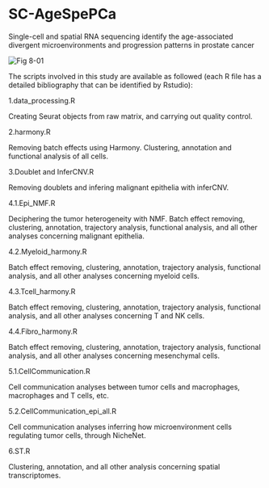 # SC-AgeSpePCa
Single-cell and spatial RNA sequencing identify the age-associated divergent microenvironments and progression patterns in prostate cancer

![Fig 8-01](https://github.com/user-attachments/assets/41d49f12-a669-4520-94ec-c2cd65263ba9)

The scripts involved in this study are available as followed (each R file has a detailed bibliography that can be identified by Rstudio):

1.data_processing.R

Creating Seurat objects from raw matrix, and carrying out quality control.

2.harmony.R

Removing batch effects using Harmony. Clustering, annotation and functional analysis of all cells.

3.Doublet and InferCNV.R

Removing doublets and infering malignant epithelia with inferCNV.

4.1.Epi_NMF.R

Deciphering the tumor heterogeneity with NMF. Batch effect removing, clustering, annotation, trajectory analysis, functional analysis, and all other analyses concerning malignant epithelia.

4.2.Myeloid_harmony.R

Batch effect removing, clustering, annotation, trajectory analysis, functional analysis, and all other analyses concerning myeloid cells.

4.3.Tcell_harmony.R

Batch effect removing, clustering, annotation, trajectory analysis, functional analysis, and all other analyses concerning T and NK cells.

4.4.Fibro_harmony.R

Batch effect removing, clustering, annotation, trajectory analysis, functional analysis, and all other analyses concerning mesenchymal cells.

5.1.CellCommunication.R

Cell communication analyses between tumor cells and macrophages, macrophages and T cells, etc.

5.2.CellCommunication_epi_all.R

Cell communication analyses inferring how microenvironment cells regulating tumor cells, through NicheNet.

6.ST.R

Clustering, annotation, and all other analysis concerning spatial transcriptomes.
